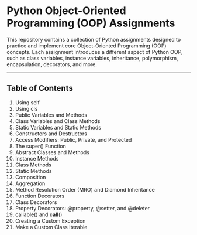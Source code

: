 # Python Object-Oriented Programming (OOP) Assignments

This repository contains a collection of Python assignments designed to practice and implement core Object-Oriented Programming (OOP) concepts. Each assignment introduces a different aspect of Python OOP, such as class variables, instance variables, inheritance, polymorphism, encapsulation, decorators, and more.

---

## Table of Contents

1.  Using self
2.  Using cls
3.  Public Variables and Methods
4.  Class Variables and Class Methods
5.  Static Variables and Static Methods
6.  Constructors and Destructors
7.  Access Modifiers: Public, Private, and Protected
8.  The super() Function
9.  Abstract Classes and Methods
10. Instance Methods
11. Class Methods
12. Static Methods
13. Composition
14. Aggregation
15. Method Resolution Order (MRO) and Diamond Inheritance
16. Function Decorators
17. Class Decorators
18. Property Decorators: @property, @setter, and @deleter
19. callable() and __call__()
20. Creating a Custom Exception
21. Make a Custom Class Iterable

